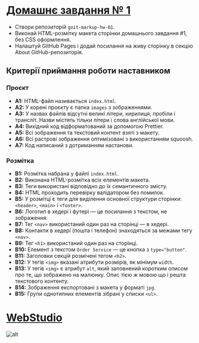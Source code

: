 # [Домашнє завдання № 1](https://oykss.github.io/goit-markup-hw-01/)

- Створи репозиторій `goit-markup-hw-01`.
- Виконай HTML-розмітку макета сторінки домашнього завдання #1, без CSS оформлення.
- Налаштуй GitHub Pages і додай посилання на живу сторінку в секцію About GitHub-репозиторія.

## Критерії приймання роботи наставником

### Проєкт

- **A1:** HTML-файл називається `index.html`.
- **A2:** У корені проєкту є папка `images` з зображеннями.
- **A3:** У назвах файлів відсутні великі літери, кирилиця, пробіли і трансліт. Назви містять тільки літери і слова англійської мови.
- **A4:** Вихідний код відформатований за допомогою Prettier.
- **A5:** Всі зображення та текстовий контент взяті з макету.
- **A6:** Всі растрові зображення оптимізовані з використанням squoosh.
- **A7:** Код написаний з дотриманням настанови.

### Розмітка

- **B1:** Розмітка набрана у файлі `index.html`.
- **B2:** Виконана HTML-розмітка всіх елементів макета.
- **B3:** Теги використані відповідно до їх семантичного змісту.
- **B4:** HTML проходить перевірку валідатором без помилок.
- **B5:** У розмітці є теги для виділення основної структури сторінки: `<header>`, `<main>` і `<footer>`.
- **B6:** Логотип в хедері і футері — це посилання з текстом, не зображення.
- **B7:** Тег `<nav>` використаний один раз на сторінці — в хедері.
- **B8:** Контакти в хедері (пошта і телефон) знаходяться за межами тегу `<nav>`.
- **B9:** Тег `<h1>` використаний один раз на сторінці.
- **B10:** Елемент з текстом `Order Service` — це кнопка з `type="button"`.
- **B11:** Заголовки секцій розмічені тегом `<h2>`.
- **B12:** У тегів `<img>` вказані атрибути розмірів, як мінімум `width`.
- **B13:** У тегів `<img>` є атрибут `alt`, який заповнений коротким описом про те, що зображено на малюнку. Опис тією ж мовою що і решта текстового контенту.
- **B14:** Зображення експортовані з макета у форматі `jpg`.
- **B15:** Групи однотипних елементів зібрані у списки `<ul>`.

# [WebStudio](https://oykss.github.io/goit-markup-hw-01/)

![alt](https://i.imgur.com/CNxjbYQ.png)
